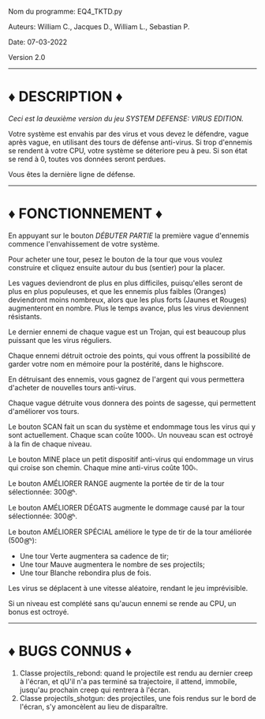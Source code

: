 Nom du programme: EQ4_TKTD.py

Auteurs: William C., Jacques D., William L., Sebastian P. 

Date: 07-03-2022

Version 2.0

--------------------------------------------------------------------------------------------------------------------------------------------------------------

# ♦ DESCRIPTION ♦
*Ceci est la deuxième version du jeu SYSTEM DEFENSE: VIRUS EDITION.* 

Votre système est envahis par des virus et vous devez le défendre, vague après vague, en utilisant des tours de défense anti-virus. Si trop d'ennemis se rendent à votre CPU, votre système se déteriore peu à peu. 
Si son état se rend à 0, toutes vos données seront perdues. 

Vous êtes la dernière ligne de défense. 

--------------------------------------------------------------------------------------------------------------------------------------------------------------

# ♦ FONCTIONNEMENT ♦
En appuyant sur le bouton *DÉBUTER PARTIE* la première vague d'ennemis commence l'envahissement de votre système. 

Pour acheter une tour, pesez le bouton de la tour que vous voulez construire et cliquez ensuite autour du bus (sentier) pour la placer. 

Les vagues deviendront de plus en plus difficiles, puisqu'elles seront de plus en plus populeuses, et que les ennemis plus faibles (Oranges) deviendront moins nombreux, alors que les plus forts (Jaunes et Rouges) augmenteront en nombre. 
Plus le temps avance, plus les virus deviennent résistants.

Le dernier ennemi de chaque vague est un Trojan, qui est beaucoup plus puissant que les virus réguliers.

Chaque ennemi détruit octroie des points, qui vous offrent la possibilité de garder votre nom en mémoire pour la postérité, dans le highscore.

En détruisant des ennemis, vous gagnez de l'argent qui vous permettera d'acheter de nouvelles tours anti-virus. 

Chaque vague détruite vous donnera des points de sagesse, qui permettent d'améliorer vos tours. 

Le bouton SCAN fait un scan du système et endommage tous les virus qui y sont actuellement. Chaque scan coûte 1000৳. Un nouveau scan est octroyé à la fin de chaque niveau. 

Le bouton MINE place un petit dispositif anti-virus qui endommage un virus qui croise son chemin. Chaque mine anti-virus coûte 100৳.

Le bouton AMÉLIORER RANGE augmente la portée de tir de la tour sélectionnée: 300௹.

Le bouton AMÉLIORER DÉGATS augmente le dommage causé par la tour sélectionnée: 300௹.

Le bouton AMÉLIORER SPÉCIAL améliore le type de tir de la tour améliorée (500௹):
  - Une tour Verte augmentera sa cadence de tir;
  - Une tour Mauve augmentera le nombre de ses projectils;
  - Une tour Blanche rebondira plus de fois.

Les virus se déplacent à une vitesse aléatoire, rendant le jeu imprévisible.

Si un niveau est complété sans qu'aucun ennemi se rende au CPU, un bonus est octroyé.

--------------------------------------------------------------------------------------------------------------------------------------------------------------

# ♦ BUGS CONNUS ♦
  
  1. Classe projectils_rebond: quand le projectile  est rendu au dernier creep à l'écran, et qU'il n'a pas terminé sa trajectoire, il attend, immobile, jusqu'au prochain creep         qui rentrera à l'écran.
  2. Classe projectils_shotgun: des projectiles, une fois rendus sur le bord de l'écran, s'y amoncèlent au lieu de disparaître.
 

